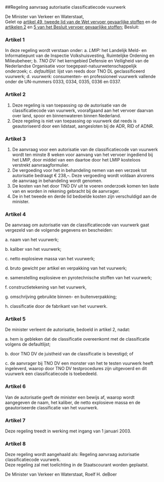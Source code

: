 <meta http-equiv='Content-Type' content='text/html; charset=utf-8' />

##Regeling aanvraag autorisatie classificatiecode vuurwerk

De Minister van Verkeer en Waterstaat,  
Gelet op [artikel 49, tweede lid van de Wet vervoer gevaarlijke stoffen](../../../../../../../wet/wet/vervoer/gevaarlijke/stoffen/BWBR0007606/README.md) en de [artikelen 2](../../../../../../../AMvB/besluit/vervoer/gevaarlijke/stoffen/BWBR0008080/README.md) en [5 van het Besluit vervoer gevaarlijke stoffen](../../../../../../../AMvB/besluit/vervoer/gevaarlijke/stoffen/BWBR0008080/README.md);
Besluit:    

### Artikel  1  

In deze regeling wordt verstaan onder:   a.  *LMIP:*   het Landelijk Meld- en Informatiepunt van de Inspectie Volkshuisvesting, Ruimtelijke Ordening en Milieubeheer;    b.  *TNO DV:*   het kerngebied Defensie en Veiligheid van de Nederlandse Organisatie voor toegepast-natuurwetenschappelijk onderzoek;    c.  *defaultlijst:*   lijst van reeds door TNO DL geclassificeerd vuurwerk;    d.  *vuurwerk:*   consumenten- en professioneel vuurwerk vallende onder de UN-nummers 0333, 0334, 0335, 0336 en 0337.     

### Artikel  2  

1.  Deze regeling is van toepassing op de autorisatie van de classificatiecode van vuurwerk, voorafgaand aan het vervoer daarvan over land, spoor en binnenwateren binnen Nederland.   
2.  Deze regeling is niet van toepassing op vuurwerk dat reeds is geautoriseerd door een lidstaat, aangesloten bij de ADR, RID of ADNR.   

### Artikel  3  

1.  De aanvraag voor een autorisatie van de classificatiecode van vuurwerk wordt ten minste 8 weken voor aanvang van het vervoer ingediend bij het LMIP, door middel van een daartoe door het LMIP kosteloos verstrekt aanvraagformulier.   
2.  De vergoeding voor het in behandeling nemen van een verzoek tot autorisatie bedraagt € 238,–. Deze vergoeding wordt voldaan alvorens de aanvraag in behandeling wordt genomen.   
3.  De kosten van het door TNO DV uit te voeren onderzoek komen ten laste van en worden in rekening gebracht bij de aanvrager.   
4.  De in het tweede en derde lid bedoelde kosten zijn verschuldigd aan de minister.   

### Artikel  4  

De aanvraag om autorisatie van de classificatiecode van vuurwerk gaat vergezeld van de volgende gegevens en bescheiden: 

a. naam van het vuurwerk;  

b. kaliber van het vuurwerk;  

c. netto explosieve massa van het vuurwerk;  

d. bruto gewicht per artikel en verpakking van het vuurwerk;  

e. samenstelling explosieve en pyrotechnische stoffen van het vuurwerk;  

f. constructietekening van het vuurwerk,  

g. omschrijving gebruikte binnen- en buitenverpakking;  

h. classificatie door de fabrikant van het vuurwerk.    

### Artikel  5  

De minister verleent de autorisatie, bedoeld in artikel 2, nadat: 

a. hem is gebleken dat de classificatie overeenkomt met de classificatie volgens de defaultlijst;  

b. door TNO DV de juistheid van de classificatie is bevestigd; of  

c. de aanvrager bij TNO DV een monster van het te testen vuurwerk heeft ingeleverd, waarop door TNO DV testprocedures zijn uitgevoerd en dit vuurwerk een classificatiecode is toebedeeld.    

### Artikel  6  

Van de autorisatie geeft de minister een bewijs af, waarop wordt aangegeven de naam, het kaliber, de netto explosieve massa en de geautoriseerde classificatie van het vuurwerk.  

### Artikel  7  

Deze regeling treedt in werking met ingang van 1 januari 2003.  

### Artikel  8  

Deze regeling wordt aangehaald als: Regeling aanvraag autorisatie classificatiecode vuurwerk.  
Deze regeling zal met toelichting in de Staatscourant worden geplaatst.   

De 
Minister van Verkeer en Waterstaat, 
Roelf H. deBoer    

